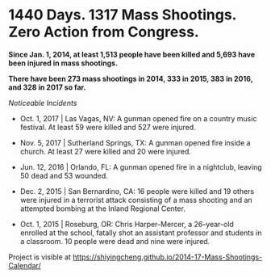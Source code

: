 # 1440 Days. 1317 Mass Shootings. Zero Action from Congress.


**Since Jan. 1, 2014, at least 1,513 people have been killed and 5,693 have been injured in mass shootings.**

**There have been 273 mass shootings in 2014, 333 in 2015, 383 in 2016, and 328 in 2017 so far.**


_Noticeable Incidents_

- Oct. 1, 2017 | Las Vagas, NV: A gunman opened fire on a country music festival. At least 59 were killed and 527 were injured.

- Nov. 5, 2017 | Sutherland Springs, TX: A gunman opened fire inside a church. At least 27 were killed and 20 were injured.

- Jun. 12, 2016 | Orlando, FL:
A gunman opened fire in a nightclub, leaving 50 dead and 53 wounded.

- Dec. 2, 2015 | San Bernardino, CA:
16 people were killed and 19 others were injured in a terrorist attack consisting of a mass shooting and an attempted bombing at the Inland Regional Center.

- Oct. 1, 2015 | Roseburg, OR:
Chris Harper-Mercer, a 26-year-old enrolled at the school, fatally shot an assistant professor and students in a classroom. 10 people were dead and nine were injured.



Project is visible at https://shiyingcheng.github.io/2014-17-Mass-Shootings-Calendar/
